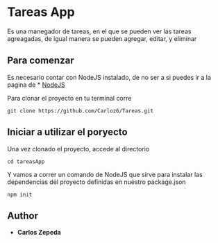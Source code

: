 # Tareas App

Es una manegador de tareas, en el que se pueden ver las tareas agreagadas, de igual manera se pueden agregar, editar, y eliminar

## Para comenzar

Es necesario contar con NodeJS instalado, de no ser a si puedes ir a la pagina de * [NodeJS](https://nodejs.org/en/) 

Para clonar el proyecto en tu terminal corre

```
git clone https://github.com/Carloz6/Tareas.git
```

## Iniciar a utilizar el poryecto

Una vez clonado el proyecto, accede al directorio 

```
cd tareasApp    
```
Y vamos a correr un comando de NodeJS que sirve para instalar las dependencias del proyecto definidas en nuestro package.json

```
npm init
```

## Author

* **Carlos Zepeda**